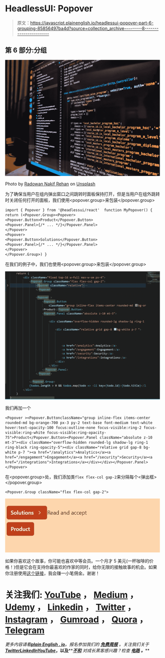 # HeadlessUI: Popover

> 原文：<https://javascript.plainenglish.io/headlessui-popover-part-6-grouping-85856497ba4d?source=collection_archive---------8----------------------->

## 第 6 部分:分组

![](img/1faed6ca49ff9723d0f96574cfa4a473.png)

Photo by [Radowan Nakif Rehan](https://unsplash.com/@radowanrehan?utm_source=medium&utm_medium=referral) on [Unsplash](https://unsplash.com?utm_source=medium&utm_medium=referral)

为了确保当用户在组内弹出窗口之间跳转时面板保持打开，但是当用户在组外跳转时关闭任何打开的面板，我们使用<popover.group>来包装</popover.group>

```
import { Popover } from '@headlessui/react'  function MyPopover() {   return (<Popover.Group><Popover>         
<Popover.Button>Product</Popover.Button>         
<Popover.Panel>{/* ... */}</Popover.Panel>       
</Popover>        
<Popover>         
<Popover.Button>Solutions</Popover.Button>         
<Popover.Panel>{/* ... */}</Popover.Panel>       
</Popover>
</Popover.Group>) }
```

在我们的例子中，我们也使用<popover.group>来包装</popover.group>

![](img/b1c4bc63f6cfc10ceb7e85605d6aab26.png)

我们再加一个

```
<Popover ><Popover.ButtonclassName="group inline-flex items-center rounded-md bg-orange-700 px-3 py-2 text-base font-medium text-white hover:text-opacity-100 focus:outline-none focus-visible:ring-2 focus-visible:ring-white focus-visible:ring-opacity-75">Product</Popover.Button><Popover.Panel className="absolute z-10 mt-3"><div className="overflow-hidden rounded-lg shadow-lg ring-1 ring-black ring-opacity-5"><div className="relative grid gap-8 bg-white p-7 "><a href="/analytics">Analytics</a><a href="/engagement">Engagement</a><a href="/security">Security</a><a href="/integrations">Integrations</a></div></div></Popover.Panel></Popover>
```

在<popover.group>处，我们添加类`flex flex-col gap-2`来分隔每个<弹出框></popover.group>

```
<Popover.Group className="flex flex-col gap-2">
```

![](img/79b178f44bad744eebdb83e9904dbd28.png)

如果你喜欢这个故事，你可能也喜欢中等会员。一个月才 5 美元(一杯咖啡的价格！)但是它会在支持你最喜欢的作家的同时，给你无限的接触故事的机会。如果你注册使用[这个链接](https://ckmobile.medium.com/membership)，我会赚一小笔佣金。谢谢！

# 关注我们: [YouTube](https://www.youtube.com/channel/UCu4-4FnutvSHVo9WHvq80Ww?sub_confirmation=1) ， [Medium](https://ckmobile.medium.com/) ， [Udemy](https://www.udemy.com/user/cyruschan2/) ， [Linkedin](https://www.linkedin.com/company/ckmobi/) ， [Twitter](https://twitter.com/ckmobilejavasc1) ， [Instagram](https://www.instagram.com/ckmobile8050) ， [Gumroad](https://app.gumroad.com/ckmobile) ， [Quora](https://ckmobile.quora.com/) ， [Telegram](https://t.me/ckmobi)

*更多内容请看*[***plain English . io***](https://plainenglish.io/)*。报名参加我们的* [***免费周报***](http://newsletter.plainenglish.io/) *。关注我们关于*[***Twitter***](https://twitter.com/inPlainEngHQ)[***LinkedIn***](https://www.linkedin.com/company/inplainenglish/)*[***YouTube***](https://www.youtube.com/channel/UCtipWUghju290NWcn8jhyAw)***，以及****[***不和***](https://discord.gg/GtDtUAvyhW) *对成长黑客感兴趣？检查* [***电路***](https://circuit.ooo/) ***。*****